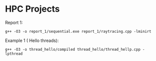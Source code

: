 # HPC Projects

Report 1:
```
g++ -O3 -o report_1/sequential.exe report_1/raytracing.cpp -lminirt
```

Example 1 ( Hello threads):
```
g++ -O3 -o thread_hello/compiled thread_hello/thread_hellp.cpp -lpthread
```
